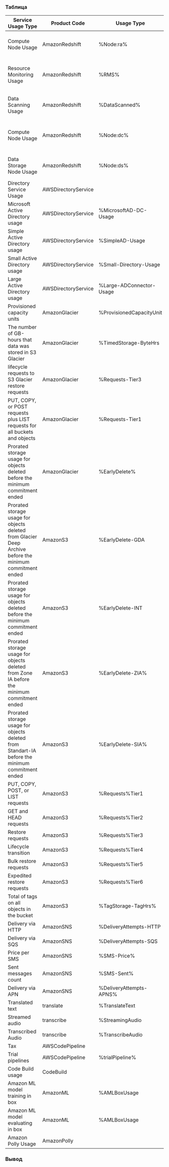 ### Таблица

| Service Usage Type                                                                                       | Product Code        | Usage Type               | [lineItem/Operation] | lineItem/LineItemDescription |   |   | Russian similar programs          | Meaning  |
|----------------------------------------------------------------------------------------------------------|---------------------|--------------------------|----------------------|------------------------------|---|---|-----------------------|---|
| Compute Node Usage                                                                 | AmazonRedshift      | %Node:ra%                |                      |                              |   |   | ClickHouse in Yandex Managed Service          | Similar functionality of nodes in a cluster  |
| Resource Monitoring Usage | AmazonRedshift      | %RMS%                    |                      |                              |   |   | ClickHouse in Yandex Managed Service         | Comparable resource usage monitoring features |
| Data Scanning Usage                                                                                         | AmazonRedshift      | %DataScanned%            |                      |                              |   |   | ClickHouse in Yandex Managed Service | Similar costs for data transfer  |
| Compute Node Usage | AmazonRedshift  |   %Node:dc%                |                      |                              |   |   | ClickHouse in Yandex Managed Service | Similar functionality of computational nodes  |
| Data Storage Node Usage | AmazonRedshift      |%Node:ds%                |                      |                              |   |   | ClickHouse in Yandex Managed Service | Similar backup functionality |
| Directory Service Usage | AWSDirectoryService |                          |                      | Tax%                         |   |   | Yandex.Directory |Management of directory services   |
| Microsoft Active Directory usage                                                                         | AWSDirectoryService | %MicrosoftAD-DC-Usage    |                      |                              |   |   | None                  |   |
| Simple Active Directory usage                                                                            | AWSDirectoryService | %SimpleAD-Usage          |                      |                              |   |   | None                  |   |
| Small Active Directory usage                                                                             | AWSDirectoryService | %Small-Directory-Usage   |                      |                              |   |   | None                  |   |
| Large Active Directory usage                                                                             | AWSDirectoryService | %Large-ADConnector-Usage |                      |                              |   |   | None                  |   |
| Provisioned capacity units                                                                               | AmazonGlacier       | %ProvisionedCapacityUnit |                      |                              |   |   | Yandex Object Storage |   |
| The number of GB-hours that data was stored in S3 Glacier                                                | AmazonGlacier       | %TimedStorage-ByteHrs    |                      |                              |   |   | Yandex Object Storage |   |
| lifecycle requests to S3 Glacier restore requests                                                        | AmazonGlacier       | %Requests-Tier3          |                      |                              |   |   | Yandex Object Storage |   |
| PUT, COPY, or POST requests plus LIST requests for all buckets and objects                               | AmazonGlacier       | %Requests-Tier1          |                      |                              |   |   | Yandex Object Storage |   |
| Prorated storage usage for objects deleted before the minimum commitment ended                           | AmazonGlacier       | %EarlyDelete%            |                      |                              |   |   | Yandex Object Storage |   |
| Prorated storage usage for objects deleted from Glacier Deep Archive before the minimum commitment ended | AmazonS3            | %EarlyDelete-GDA         |                      |                              |   |   | Yandex Object Storage |   |
| Prorated storage usage for objects deleted before the minimum commitment ended                           | AmazonS3            | %EarlyDelete-INT         |                      |                              |   |   | Yandex Object Storage |   |
| Prorated storage usage for objects deleted from Zone IA before the minimum commitment ended              | AmazonS3            | %EarlyDelete-ZIA%        |                      |                              |   |   | Yandex Object Storage |   |
| Prorated storage usage for objects deleted from Standart-IA before the minimum commitment ended          | AmazonS3            | %EarlyDelete-SIA%        |                      |                              |   |   | Yandex Object Storage |   |
| PUT, COPY, POST, or LIST requests                                                                        | AmazonS3            | %Requests%Tier1          |                      |                              |   |   | Yandex Object Storage |   |
| GET and HEAD requests                                                                                    | AmazonS3            | %Requests%Tier2          |                      |                              |   |   | Yandex Object Storage |   |
| Restore requests                                                                                         | AmazonS3            | %Requests%Tier3          |                      |                              |   |   | Yandex Object Storage |   |
| Lifecycle transition                                                                                     | AmazonS3            | %Requests%Tier4          |                      |                              |   |   | Yandex Object Storage |   |
| Bulk restore requests                                                                                    | AmazonS3            | %Requests%Tier5          |                      |                              |   |   | Yandex Object Storage |   |
| Expedited restore requests                                                                               | AmazonS3            | %Requests%Tier6          |                      |                              |   |   | Yandex Object Storage |   |
| Total of tags on all objects in the bucket                                                               | AmazonS3            | %TagStorage-TagHrs%      |                      |                              |   |   | Yandex Object Storage |   |
| Delivery via HTTP                                                                                        | AmazonSNS           | %DeliveryAttempts-HTTP   |                      |                              |   |   | None                  |   |
| Delivery via SQS                                                                                         | AmazonSNS           | %DeliveryAttempts-SQS    |                      |                              |   |   | None                  |   |
| Price per SMS                                                                                            | AmazonSNS           | %SMS-Price%              |                      |                              |   |   | None                  |   |
| Sent messages count                                                                                      | AmazonSNS           | %SMS-Sent%               |                      |                              |   |   | None                  |   |
| Delivery via APN                                                                                         | AmazonSNS           | %DeliveryAttempts-APNS%  |                      |                              |   |   | None                  |   |
| Translated text                                                                                          | translate           | %TranslateText           |                      |                              |   |   | Yandex Translate      |   |
| Streamed audio                                                                                           | transcribe          | %StreamingAudio          | %StreamingAudio      |                              |   |   | Yandex SpeechKit      |   |
| Transcribed Audio                                                                                        | transcribe          | %TranscribeAudio         | TranscribeAudio      |                              |   |   | Yandex Translate      |   |
| Tax                                                                                                      | AWSCodePipeline     |                          |                      | Tax%                         |   |   |                       |   |
| Trial pipelines                                                                                          | AWSCodePipeline     | %trialPipeline%          |                      |                              |   |   | None                  |   |
| Code Build usage                                                                                         | CodeBuild           |                          |                      |                              |   |   |                       |   |
| Amazon ML model training in box                                                                          | AmazonML            | %AMLBoxUsage             | TrainModel           |                              |   |   | Yandex DataSphere     |   |
| Amazon ML model evaluating in box                                                                        | AmazonML            | %AMLBoxUsage             | EvaluateModel        |                              |   |   | Yandex DataSphere     |   |
| Amazon Polly Usage                                                                                       | AmazonPolly         |                          |                      |                              |   |   | Yandex Translate      |   |

### Вывод